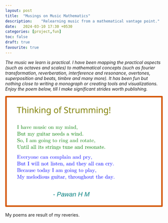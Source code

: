 ```yaml
---
layout: post
title:  "Musings on Music Mathematics"
description:    "Relearning music from a mathematical vantage point."
date:   2024-03-10 17:30 +0530
categories: [project,fun]
toc: false
draft: true
favourite: true
---
```


*The music we learn is practical. I have been mapping the practical aspects (such as octaves and scales) to mathematical concepts (such as fourier transformation, reverberation, interference and resonance, overtones, superposition and beats, timbre and many more). It has been fun but nothing close to writing a monograph or creating tools and visualizations. Enjoy the poem below, till I make significant strides worth publishing.*

![Thinking of Strumming](/assets/img/posts/tos.svg)

My poems are result of my reveries.  
